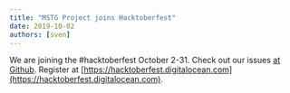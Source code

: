 ```yaml
---
title: "MSTG Project joins Hacktoberfest"
date: 2019-10-02
authors: [sven]
---
```


We are joining the #hacktoberfest October 2-31. Check out our issues [at Github](https://github.com/OWASP/mastg/labels/Hacktoberfest). Register at [https://hacktoberfest.digitalocean.com](https://hacktoberfest.digitalocean.com).

<!-- more -->
